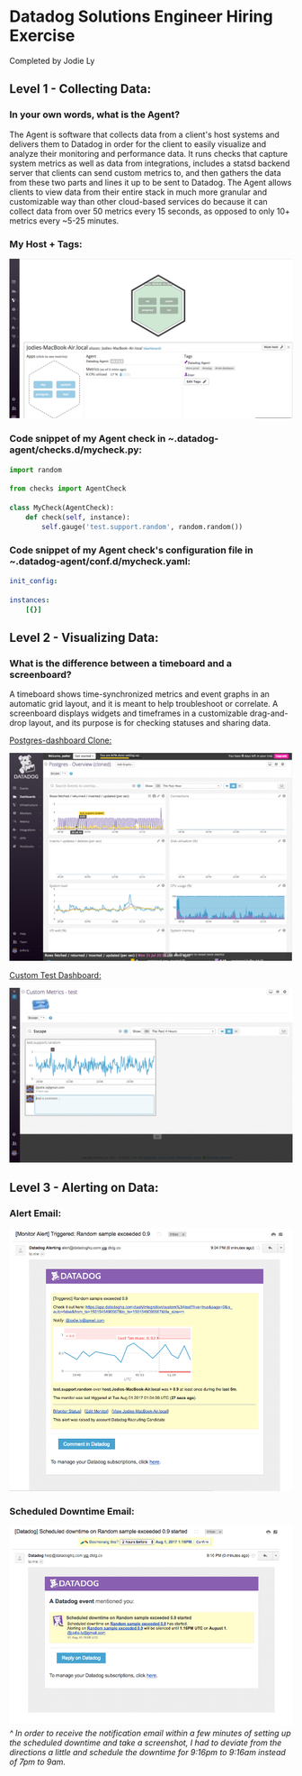 # Datadog Solutions Engineer Hiring Exercise
Completed by Jodie Ly

## Level 1 - Collecting Data:

### In your own words, what is the Agent?
The Agent is software that collects data from a client's host systems and delivers them to Datadog in order for the client to easily visualize and analyze their monitoring and performance data. It runs checks that capture system metrics as well as data from integrations, includes a statsd backend server that clients can send custom metrics to, and then gathers the data from these two parts and lines it up to be sent to Datadog. The Agent allows clients to view data from their entire stack in much more granular and customizable way than other cloud-based services do because it can collect data from over 50 metrics every 15 seconds, as opposed to only 10+ metrics every ~5-25 minutes.

### My Host + Tags:
!['Screenshot of Host Map Page:'](/Screenshots/Host_Map.png)

### Code snippet of my Agent check in ~.datadog-agent/checks.d/mycheck.py:
```python
import random

from checks import AgentCheck

class MyCheck(AgentCheck):
    def check(self, instance):
        self.gauge('test.support.random', random.random())
```


### Code snippet of my Agent check's configuration file in ~.datadog-agent/conf.d/mycheck.yaml:
```yaml
init_config:

instances:
    [{}]
```

## Level 2 - Visualizing Data:

### What is the difference between a timeboard and a screenboard?
A timeboard shows time-synchronized metrics and event graphs in an automatic grid layout, and it is meant to help troubleshoot or correlate. A screenboard displays widgets and timeframes in a customizable drag-and-drop layout, and its purpose is for checking statuses and sharing data. 

[Postgres-dashboard Clone:](https://app.datadoghq.com/dash/331943/postgres---overview-cloned?live=true&page=0&is_auto=false&from_ts=1501546923391&to_ts=1501550523391&tile_size=m)

![](/Screenshots/Postgres_Dashboard_Clone.png)

[Custom Test Dashboard:](https://app.datadoghq.com/dash/integration/custom%3Atest?live=true&page=0&is_auto=false&from_ts=1501547162584&to_ts=1501550762584&tile_size=m)

![](/Screenshots/Test.support.random_Graph.png)


## Level 3 - Alerting on Data:

### Alert Email:

!['Screenshot of Alert Email:'](/Screenshots/Alert_Email.png)


### Scheduled Downtime Email:

!['Screenshot of Scheduled Downtime:'](/Screenshots/Scheduled_Downtime.png)
*^ In order to receive the notification email within a few minutes of setting up the scheduled downtime and take a screenshot, I had to deviate from the directions a little and schedule the downtime for 9:16pm to 9:16am instead of 7pm to 9am.*
